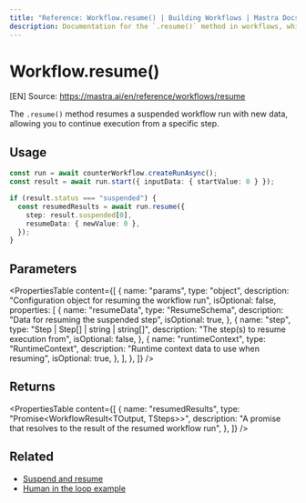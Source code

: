 ```yaml
---
title: "Reference: Workflow.resume() | Building Workflows | Mastra Docs"
description: Documentation for the `.resume()` method in workflows, which resumes a suspended workflow run with new data.
---
```


# Workflow.resume()
[EN] Source: https://mastra.ai/en/reference/workflows/resume

The `.resume()` method resumes a suspended workflow run with new data, allowing you to continue execution from a specific step.

## Usage

```typescript
const run = await counterWorkflow.createRunAsync();
const result = await run.start({ inputData: { startValue: 0 } });

if (result.status === "suspended") {
  const resumedResults = await run.resume({
    step: result.suspended[0],
    resumeData: { newValue: 0 },
  });
}
```

## Parameters

<PropertiesTable
  content={[
    {
      name: "params",
      type: "object",
      description: "Configuration object for resuming the workflow run",
      isOptional: false,
      properties: [
        {
          name: "resumeData",
          type: "ResumeSchema",
          description: "Data for resuming the suspended step",
          isOptional: true,
        },
        {
          name: "step",
          type: "Step | Step[] | string | string[]",
          description: "The step(s) to resume execution from",
          isOptional: false,
        },
        {
          name: "runtimeContext",
          type: "RuntimeContext",
          description: "Runtime context data to use when resuming",
          isOptional: true,
        },
      ],
    },
  ]}
/>

## Returns

<PropertiesTable
  content={[
    {
      name: "resumedResults",
      type: "Promise<WorkflowResult<TOutput, TSteps>>",
      description:
        "A promise that resolves to the result of the resumed workflow run",
    },
  ]}
/>

## Related

- [Suspend and resume](../../docs/workflows/suspend-and-resume.mdx)
- [Human in the loop example](../../examples/workflows/human-in-the-loop.mdx)


